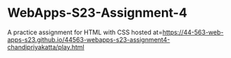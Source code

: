 # WebApps-S23-Assignment-4
A practice assignment for HTML with CSS
hosted at=https://44-563-web-apps-s23.github.io/44563-webapps-s23-assignment4-chandipriyakatta/play.html
